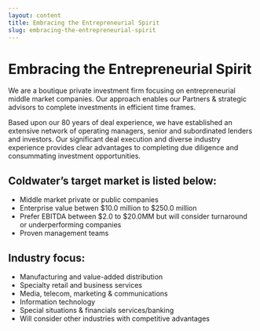 ```yaml
---
layout: content
title: Embracing the Entrepreneurial Spirit
slug: embracing-the-entrepreneurial-spirit
---
```


# Embracing the Entrepreneurial Spirit

We are a boutique private investment firm focusing on entrepreneurial middle market companies. Our approach enables our Partners & strategic advisors to complete investments in efficient time frames. 

Based upon our 80 years of deal experience, we have established an extensive network of operating managers, senior and subordinated lenders and investors.  Our significant deal execution and diverse industry experience provides clear advantages to completing due diligence and consummating investment opportunities.

## Coldwater’s target market is listed below:

- Middle market private or public companies
- Enterprise value betwen $10.0 million to $250.0 million
- Prefer EBITDA between $2.0 to $20.0MM but will consider turnaround or underperforming companies
- Proven management teams

## Industry focus:

- Manufacturing and value-added distribution 
- Specialty retail and business services
- Media, telecom, marketing & communications
- Information technology
- Special situations & financials services/banking
- Will consider other industries with competitive advantages